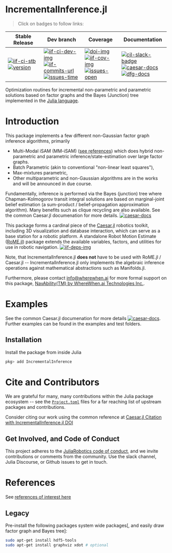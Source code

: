 # IncrementalInference.jl

> Click on badges to follow links:

| Stable Release | Dev branch | Coverage | Documentation |
|----------------|------------|----------|---------------|
| [![iif-ci-stb][iif-ci-stb-img]][iif-ci-stb-url] <br> [![version][iif-ver-img]][iif-rel-url] | [![iif-ci-dev-img]][iif-ci-dev-url] <br> [![iif-commits-url]][contributors-url] <br> [![issues-time]][issues-url] | [![doi-img]][doi-url] <br> [![iif-cov-img]][iif-cov-url] <br> [![issues-open]][issues-url] | [![cjl-slack-badge]][cjl-slack] <br> [![caesar-docs]][cjl-docs-url] <br> [![dfg-docs]][dfg-docs-url] |


Optimization routines for incremental non-parametric and parametric solutions based on factor graphs and the Bayes (Junction) tree implemented in the [Julia language][jlorg-url].

# Introduction

This package implements a few different non-Gaussian factor graph inference algorithms, primarily 
- Multi-Modal iSAM (MM-iSAM) ([see references][cjl-docs-refs]) which does hybrid non-parametric and parametric inference/state-estimation over large factor graphs.  
- Batch Parametric (akin to conventional "non-linear least squares"),
- Max-mixtures parametric,
- Other multiparametric and non-Gaussian algorithms are in the works and will be announced in due course.

Fundamentally, inference is performed via the Bayes (junction) tree where Chapman-Kolmogorov transit integral solutions are based on marginal-joint belief estimation (a sum-product / belief-propagation approximation algorithm).  Many benefits such as clique recycling are also available.  See the common Caesar.jl documenation for more details.  [![caesar-docs]][cjl-docs-url]

This package forms a cardinal piece of the [Caesar.jl][cjl-url] robotics toolkit, including 3D visualization and database interaction, which can serve as a base station for a robotic platform. A standalone Robot Motion Estimate ([RoME.jl][rjl-url]) package extends the available variables, factors, and utilities for use in robotic navigation.  [![iif-deps-img]][iif-deps-jlh]  

Note, that IncrementalInference.jl **does not** have to be used with RoME.jl / Caesar.jl -- IncrementalInference.jl only implements the algebraic inference operations against mathematical abstractions such as Manifolds.jl. 

Furthermore, please contact info@wherewhen.ai for more formal support on this package, [NavAbility(TM) by WhereWhen.ai Technologies Inc.][wwai-url]. 

# Examples

See the common Caesar.jl documenation for more details [![caesar-docs]][cjl-docs-url].  Further examples can be found in the examples and test folders.

## Installation

Install the package from inside Julia
```julia
pkg> add IncrementalInference
```

# Cite and Contributors

We are grateful for many, many contributions within the Julia package ecosystem -- see the [`Project.toml`](https://github.com/JuliaRobotics/Caesar.jl/blob/master/Project.toml) files for a far reaching list of upstream packages and contributions.

Consider citing our work using the common reference at [Caesar.jl Citation with IncrementalInference.jl DOI](https://github.com/JuliaRobotics/Caesar.jl#contributors)

## Get Involved, and Code of Conduct

This project adheres to the [JuliaRobotics code of conduct](https://github.com/JuliaRobotics/administration/blob/master/code_of_conduct.md), and we invite contributions or comments from the community.  Use the slack channel, Julia Discourse, or Github issues to get in touch.

# References

See [references of interest here][cjl-docs-refs]

## Legacy

Pre-install the following packages system wide packages[, and easily draw factor graph and Bayes tree]:
```bash
sudo apt-get install hdf5-tools
sudo apt-get install graphviz xdot # optional
```


[iif-deps-img]: https://juliahub.com/docs/IncrementalInference/deps.svg
[iif-deps-jlh]: https://juliahub.com/ui/Packages/IncrementalInference/NrVw2??page=2
[doi-img]: https://zenodo.org/badge/DOI/10.5281/zenodo.5146221.svg
[doi-url]: https://doi.org/10.5281/zenodo.5146221

[dfg-docs]: https://img.shields.io/badge/DFGDocs-latest-blue.svg
[dfg-docs-url]: https://juliarobotics.org/DistributedFactorGraphs.jl/latest/

<!-- replicated in Caesar.jl README -->
[iif-ci-dev-img]: https://github.com/JuliaRobotics/IncrementalInference.jl/actions/workflows/ci.yml/badge.svg
[iif-ci-dev-url]: https://github.com/JuliaRobotics/IncrementalInference.jl/actions/workflows/ci.yml
[iif-ci-stb-img]: https://github.com/JuliaRobotics/IncrementalInference.jl/actions/workflows/ci.yml/badge.svg?branch=release%2Fv0.26
[iif-ci-stb-url]: https://github.com/JuliaRobotics/IncrementalInference.jl/actions/workflows/ci.yml
[iif-ver-img]: https://juliahub.com/docs/IncrementalInference/version.svg
[iif-rel-url]: https://github.com/JuliaRobotics/IncrementalInference.jl/releases
[iif-milestones]: https://github.com/JuliaRobotics/IncrementalInference.jl/milestones
[iif-cov-img]: https://codecov.io/github/JuliaRobotics/IncrementalInference.jl/coverage.svg?branch=master
[iif-cov-url]: https://codecov.io/github/JuliaRobotics/IncrementalInference.jl?branch=master

[iif-commits-url]: https://img.shields.io/github/commit-activity/y/JuliaRobotics/IncrementalInference.jl.svg?color=dark-green
[contributors-url]: https://github.com/JuliaRobotics/IncrementalInference.jl/graphs/contributors
[issues-time]: https://isitmaintained.com/badge/resolution/JuliaRobotics/IncrementalInference.jl.svg
[issues-open]: https://isitmaintained.com/badge/open/JuliaRobotics/IncrementalInference.jl.svg
[issues-url]: https://github.com/JuliaRobotics/IncrementalInference.jl/issues

[rjl-url]: https://github.com/JuliaRobotics/RoME.jl

[cjl-url]: https://github.com/JuliaRobotics/Caesar.jl
[caesar-docs]: https://img.shields.io/badge/CaesarDocs-latest-blue.svg
[cjl-docs-url]: http://juliarobotics.github.io/Caesar.jl/latest/
[cjl-docs-refs]: http://www.juliarobotics.org/Caesar.jl/latest/refs/literature/

[cjl-slack-badge]: https://img.shields.io/badge/Caesarjl-Slack-green.svg?style=popout
[cjl-slack]: https://join.slack.com/t/caesarjl/shared_invite/zt-ucs06bwg-y2tEbddwX1vR18MASnOLsw

[jlorg-url]: http://www.julialang.org/
[wwai-url]: https://www.wherewhen.ai
